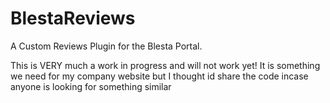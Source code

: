 # BlestaReviews

A Custom Reviews Plugin for the Blesta Portal.

This is VERY much a work in progress and will not work yet! It is something we need for my company website but I thought id share the code incase anyone is looking for something similar